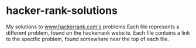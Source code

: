 # hacker-rank-solutions

My solutions to www.hackerrank.com's problems
Each file represents a different problem, found on the hackerrank website.
Each file contains a link to the specific problem, found somewhere near the top of each file.
